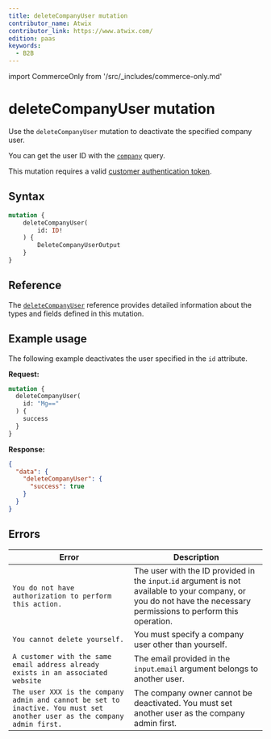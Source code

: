 ```yaml
---
title: deleteCompanyUser mutation
contributor_name: Atwix
contributor_link: https://www.atwix.com/
edition: paas
keywords:
  - B2B
---
```


import CommerceOnly from '/src/_includes/commerce-only.md'

<CommerceOnly />

# deleteCompanyUser mutation

Use the `deleteCompanyUser` mutation to deactivate the specified company user.

You can get the user ID with the [`company`](../queries/company.md) query.

This mutation requires a valid [customer authentication token](../../../customer/mutations/generate-token.md).

## Syntax

```graphql
mutation {
    deleteCompanyUser(
        id: ID!
    ) {
        DeleteCompanyUserOutput
    }
}
```

## Reference

The [`deleteCompanyUser`](https://developer.adobe.com/commerce/webapi/graphql-api/index.html#mutation-deleteCompanyUser) reference provides detailed information about the types and fields defined in this mutation.

## Example usage

The following example deactivates the user specified in the `id` attribute.

**Request:**

```graphql
mutation {
  deleteCompanyUser(
    id: "Mg=="
  ) {
    success
  }
}
```

**Response:**

```json
{
  "data": {
    "deleteCompanyUser": {
      "success": true
    }
  }
}
```

## Errors

Error | Description
--- | ---
`You do not have authorization to perform this action.` | The user with the ID provided in the `input`.`id` argument is not available to your company, or you do not have the necessary permissions to perform this operation.
`You cannot delete yourself.` | You must specify a company user other than yourself.
`A customer with the same email address already exists in an associated website` | The email provided in the `input`.`email` argument belongs to another user.
`The user XXX is the company admin and cannot be set to inactive. You must set another user as the company admin first.` | The company owner cannot be deactivated. You must set another user as the company admin first.
